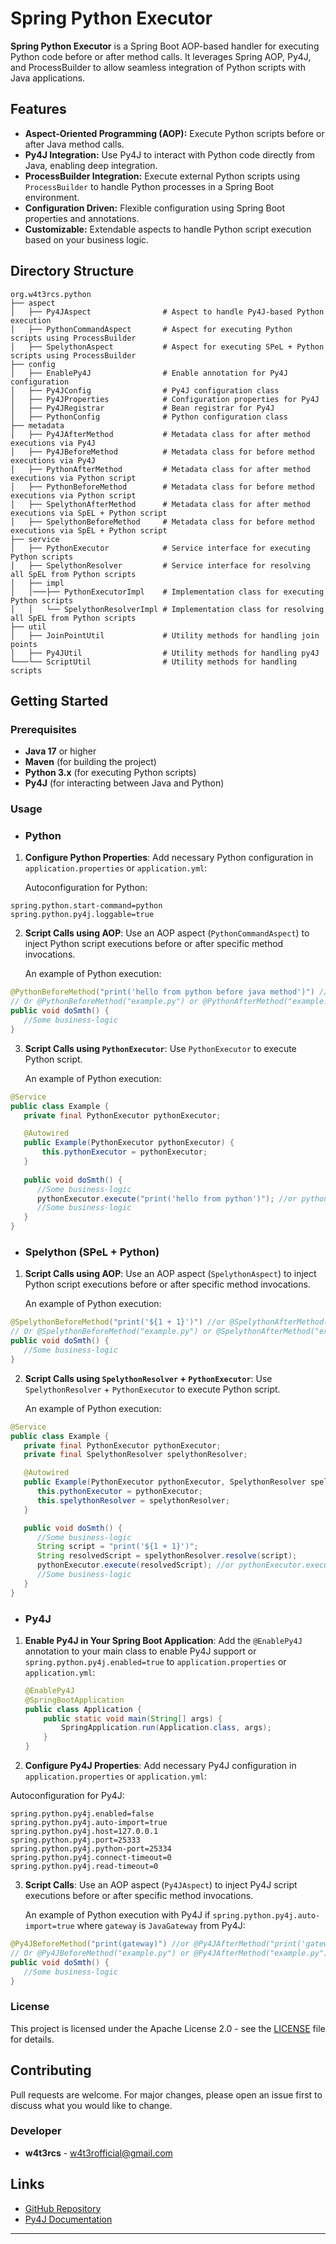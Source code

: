# Spring Python Executor

**Spring Python Executor** is a Spring Boot AOP-based handler for executing Python code before or after method calls. It leverages Spring AOP, Py4J, and ProcessBuilder to allow seamless integration of Python scripts with Java applications.

## Features

- **Aspect-Oriented Programming (AOP):** Execute Python scripts before or after Java method calls.
- **Py4J Integration:** Use Py4J to interact with Python code directly from Java, enabling deep integration.
- **ProcessBuilder Integration:** Execute external Python scripts using `ProcessBuilder` to handle Python processes in a Spring Boot environment.
- **Configuration Driven:** Flexible configuration using Spring Boot properties and annotations.
- **Customizable:** Extendable aspects to handle Python script execution based on your business logic.

## Directory Structure

```
org.w4t3rcs.python
├── aspect
│   ├── Py4JAspect                # Aspect to handle Py4J-based Python execution
│   ├── PythonCommandAspect       # Aspect for executing Python scripts using ProcessBuilder
│   ├── SpelythonAspect           # Aspect for executing SPeL + Python scripts using ProcessBuilder
├── config
│   ├── EnablePy4J                # Enable annotation for Py4J configuration
│   ├── Py4JConfig                # Py4J configuration class
│   ├── Py4JProperties            # Configuration properties for Py4J
│   ├── Py4JRegistrar             # Bean registrar for Py4J
│   ├── PythonConfig              # Python configuration class
├── metadata
│   ├── Py4JAfterMethod           # Metadata class for after method executions via Py4J
│   ├── Py4JBeforeMethod          # Metadata class for before method executions via Py4J
│   ├── PythonAfterMethod         # Metadata class for after method executions via Python script
│   ├── PythonBeforeMethod        # Metadata class for before method executions via Python script
│   ├── SpelythonAfterMethod      # Metadata class for after method executions via SpEL + Python script
│   ├── SpelythonBeforeMethod     # Metadata class for before method executions via SpEL + Python script
├── service
│   ├── PythonExecutor            # Service interface for executing Python scripts
│   ├── SpelythonResolver         # Service interface for resolving all SpEL from Python scripts
│   ├── impl
│   │───├── PythonExecutorImpl    # Implementation class for executing Python scripts
│   │   └── SpelythonResolverImpl # Implementation class for resolving all SpEL from Python scripts
├── util
│   ├── JoinPointUtil             # Utility methods for handling join points
│   ├── Py4JUtil                  # Utility methods for handling py4J
└───└── ScriptUtil                # Utility methods for handling scripts
```

## Getting Started

### Prerequisites

- **Java 17** or higher
- **Maven** (for building the project)
- **Python 3.x** (for executing Python scripts)
- **Py4J** (for interacting between Java and Python)

### Usage

- ### Python
1. **Configure Python Properties**:
    Add necessary Python configuration in `application.properties` or `application.yml`:

   Autoconfiguration for Python:
```properties
spring.python.start-command=python
spring.python.py4j.loggable=true
```

2. **Script Calls using AOP**:
   Use an AOP aspect (`PythonCommandAspect`) to inject Python script executions before or after specific method invocations.

   An example of Python execution:
```java
@PythonBeforeMethod("print('hello from python before java method')") //or @PythonAfterMethod("print('hello from python after java method')")
// Or @PythonBeforeMethod("example.py") or @PythonAfterMethod("example.py")
public void doSmth() {
   //Some business-logic
}
```
3. **Script Calls using `PythonExecutor`**:
   Use `PythonExecutor` to execute Python script.

   An example of Python execution:

```java
@Service
public class Example {
   private final PythonExecutor pythonExecutor;

   @Autowired
   public Example(PythonExecutor pythonExecutor) {
       this.pythonExecutor = pythonExecutor;
   }
   
   public void doSmth() {
      //Some business-logic
      pythonExecutor.execute("print('hello from python')"); //or pythonExecutor.execute("example.py");
      //Some business-logic
   }
}
```

- ### Spelython (SPeL + Python)
1. **Script Calls using AOP**:
   Use an AOP aspect (`SpelythonAspect`) to inject Python script executions before or after specific method invocations.

   An example of Python execution:
```java
@SpelythonBeforeMethod("print('${1 + 1}')") //or @SpelythonAfterMethod("print('${1 + 1}')")
// Or @SpelythonBeforeMethod("example.py") or @SpelythonAfterMethod("example.py")
public void doSmth() {
   //Some business-logic
}
```
2. **Script Calls using `SpelythonResolver` + `PythonExecutor`**:
   Use `SpelythonResolver` + `PythonExecutor` to execute Python script.

   An example of Python execution:

```java
@Service
public class Example {
   private final PythonExecutor pythonExecutor;
   private final SpelythonResolver spelythonResolver;

   @Autowired
   public Example(PythonExecutor pythonExecutor, SpelythonResolver spelythonResolver) {
      this.pythonExecutor = pythonExecutor;
      this.spelythonResolver = spelythonResolver;
   }

   public void doSmth() {
      //Some business-logic
      String script = "print('${1 + 1}')";
      String resolvedScript = spelythonResolver.resolve(script);
      pythonExecutor.execute(resolvedScript); //or pythonExecutor.execute("example.py");
      //Some business-logic
   }
}
```

- ### Py4J
1. **Enable Py4J in Your Spring Boot Application**:
   Add the `@EnablePy4J` annotation to your main class to enable Py4J support or `spring.python.py4j.enabled=true` to `application.properties` or `application.yml`:

   ```java
   @EnablePy4J
   @SpringBootApplication
   public class Application {
       public static void main(String[] args) {
           SpringApplication.run(Application.class, args);
       }
   }
   ```

2.  **Configure Py4J Properties**:
   Add necessary Py4J configuration in `application.properties` or `application.yml`:

   Autoconfiguration for Py4J:
   ```properties
   spring.python.py4j.enabled=false
   spring.python.py4j.auto-import=true
   spring.python.py4j.host=127.0.0.1
   spring.python.py4j.port=25333
   spring.python.py4j.python-port=25334
   spring.python.py4j.connect-timeout=0
   spring.python.py4j.read-timeout=0
   ```

3. **Script Calls**:
   Use an AOP aspect (`Py4JAspect`) to inject Py4J script executions before or after specific method invocations.

   An example of Python execution with Py4J if `spring.python.py4j.auto-import=true` where `gateway` is `JavaGateway` from Py4J:
```java
@Py4JBeforeMethod("print(gateway)") //or @Py4JAfterMethod("print('gateway')")
// Or @Py4JBeforeMethod("example.py") or @Py4JAfterMethod("example.py")
public void doSmth() {
   //Some business-logic
}
```

### License
This project is licensed under the Apache License 2.0 - see the [LICENSE](https://www.apache.org/licenses/LICENSE-2.0.txt) file for details.

## Contributing
Pull requests are welcome. For major changes, please open an issue first to discuss what you would like to change.

### Developer
- **w4t3rcs** - [w4t3rofficial@gmail.com](mailto:w4t3rofficial@gmail.com)

## Links
- [GitHub Repository](https://github.com/w4t3rcs/spring-python-executor)
- [Py4J Documentation](https://www.py4j.org/)
---